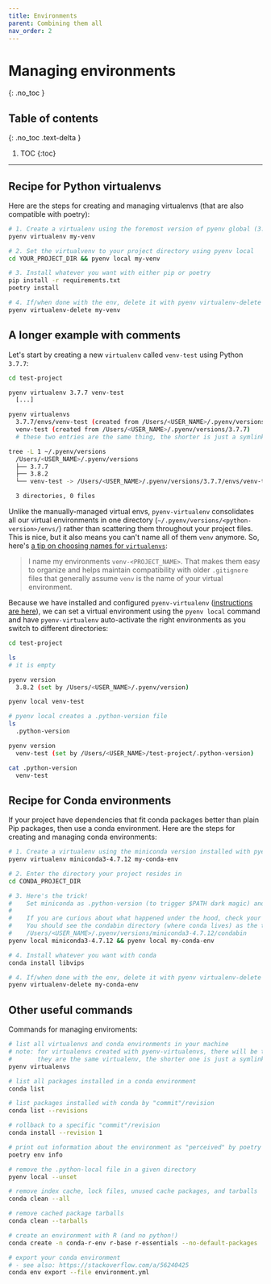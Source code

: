 ```yaml
---
title: Environments
parent: Combining them all
nav_order: 2
---
```


# Managing environments
{: .no_toc }

## Table of contents
{: .no_toc .text-delta }

1. TOC
{:toc}

---

## Recipe for Python virtualenvs

Here are the steps for creating and managing virtualenvs (that are also compatible with poetry):

```sh
# 1. Create a virtualenv using the foremost version of pyenv global (3.8.2 in our case)
pyenv virtualenv my-venv

# 2. Set the virtualvenv to your project directory using pyenv local
cd YOUR_PROJECT_DIR && pyenv local my-venv

# 3. Install whatever you want with either pip or poetry
pip install -r requirements.txt
poetry install

# 4. If/when done with the env, delete it with pyenv virtualenv-delete
pyenv virtualenv-delete my-venv
```

## A longer example with comments

Let's start by creating a new `virtualenv` called `venv-test` using Python `3.7.7`:

```sh
cd test-project

pyenv virtualenv 3.7.7 venv-test
  [...]

pyenv virtualenvs
  3.7.7/envs/venv-test (created from /Users/<USER_NAME>/.pyenv/versions/3.7.7)
  venv-test (created from /Users/<USER_NAME>/.pyenv/versions/3.7.7)
  # these two entries are the same thing, the shorter is just a symlink to the other

tree -L 1 ~/.pyenv/versions
  /Users/<USER_NAME>/.pyenv/versions
  ├── 3.7.7
  ├── 3.8.2
  └── venv-test -> /Users/<USER_NAME>/.pyenv/versions/3.7.7/envs/venv-test

  3 directories, 0 files
```

Unlike the manually-managed virtual envs, `pyenv-virtualenv` consolidates all our virtual environments in one directory (`~/.pyenv/versions/<python-version>/envs/`) rather than scattering them throughout your project files. This is nice, but it also means you can't name all of them `venv` anymore. So, here's [a tip on choosing names for `virtualenvs`](https://medium.com/swlh/a-guide-to-python-virtual-environments-8af34aa106ac#6ca5):

> I name my environments `venv-<PROJECT_NAME>`. That makes them easy to organize and helps maintain compatibility with older `.gitignore` files that generally assume `venv` is the name of your virtual environment.

Because we have installed and configured `pyenv-virtualenv` ([instructions are here](/python-on-macos/pyenv/pyenv-virtualenv.html)), we can set a virtual environment using the `pyenv local` command and have `pyenv-virtualenv` auto-activate the right environments as you switch to different directories:

```sh
cd test-project

ls 
# it is empty

pyenv version
  3.8.2 (set by /Users/<USER_NAME>/.pyenv/version)

pyenv local venv-test

# pyenv local creates a .python-version file
ls
  .python-version

pyenv version
  venv-test (set by /Users/<USER_NAME>/test-project/.python-version)

cat .python-version
  venv-test
```

## Recipe for Conda environments

If your project have dependencies that fit conda packages better than plain Pip packages, then use a conda environment. Here are the steps for creating and managing conda environments:

```sh
# 1. Create a virtualenv using the miniconda version installed with pyenv
pyenv virtualenv miniconda3-4.7.12 my-conda-env

# 2. Enter the directory your project resides in 
cd CONDA_PROJECT_DIR

# 3. Here's the trick! 
#    Set miniconda as .python-version (to trigger $PATH dark magic) and then switch to the new env
#
#    If you are curious about what happened under the hood, check your PATH with: `echo $PATH`
#    You should see the condabin directory (where conda lives) as the top directory there:
#    /Users/<USER_NAME>/.pyenv/versions/miniconda3-4.7.12/condabin
pyenv local miniconda3-4.7.12 && pyenv local my-conda-env

# 4. Install whatever you want with conda
conda install libvips

# 4. If/when done with the env, delete it with pyenv virtualenv-delete
pyenv virtualenv-delete my-conda-env
```

## Other useful commands

Commands for managing enviroments:

```sh
# list all virtualenvs and conda environments in your machine
# note: for virtualenvs created with pyenv-virtualenvs, there will be two entries
#       they are the same virtualenv, the shorter one is just a symlink to the other one
pyenv virtualenvs

# list all packages installed in a conda environment
conda list

# list packages installed with conda by "commit"/revision
conda list --revisions

# rollback to a specific "commit"/revision
conda install --revision 1

# print out information about the environment as "perceived" by poetry
poetry env info

# remove the .python-local file in a given directory
pyenv local --unset

# remove index cache, lock files, unused cache packages, and tarballs
conda clean --all

# remove cached package tarballs
conda clean --tarballs

# create an environment with R (and no python!)
conda create -n conda-r-env r-base r-essentials --no-default-packages

# export your conda environment
# - see also: https://stackoverflow.com/a/56240425
conda env export --file environment.yml
```